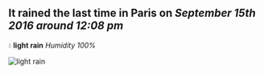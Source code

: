## It rained the last time in Paris on *September 15th 2016 around 12:08 pm*
💧  **light rain** *Humidity 100%*

![light rain](http://openweathermap.org/img/w/10d.png)
